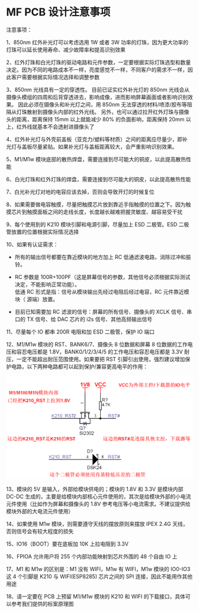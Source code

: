 
# MF PCB 设计注意事项

注意事项：

1、850nm 红外补光灯可以考虑选用 1W 或者 3W 功率的灯珠，因为更大功率的灯珠可以延长使用寿命、减少故障率和提高识别效果

2、红外灯珠和白光灯珠的驱动电路和元件参数，一定要根据实际灯珠选型和数量决定。因为不同的电路成本不一样，亮度感觉不一样，不同客户的需求不一样，因此客户需要根据实际情况选择和调整参数

3、850nm 光线具有一定的穿透性。 目前已证实红外补光灯的 850nm 光线会从摄像头模组的四周和后背穿透进去，影响成像，进而影响屏幕画面或者影响识别效果。 因此必须在摄像头和补光灯之间，用 850nm 无法穿透的材料/喷漆/胶布等阻隔从灯珠散射到摄像头内部的红外光线。 另外，也可以通过拉开红外灯珠与摄像头的距离，距离保持 15mm 以上就能减少 80% 的负面影响，距离保持 20mm 以上，红外线就基本不会透射进摄像头了

4、红外补光灯与外壳前盖板（亚克力/塑料等材质）之间的距离应尽量少，即补光灯与盖板尽量紧贴。如果补光灯与盖板距离较大，会严重影响识别效果。

5、M1/M1w 模块底部的散热焊盘，需要连接到尽可能大的铜皮，以此提高散热性能

6、白光灯珠和红外灯珠的焊盘，需要连接到尽可能大的铜皮，以此提高散热性能

7、白光补光灯对地的电容应该去掉，否则会导致开灯的时候复位

8、如果需要做电容触摸，尽量把触摸芯片放到靠近手指触摸的位置之下。因为触摸芯片到触摸面板之间的走线长度，长度越长越难把握灵敏度、越容易受干扰

9、每个使用到的 K210 模块引脚和电源引脚，尽量加上 ESD 二极管。ESD 二极管放置的位置根据实际情况选择

10、如果有认证需求：

 - 所有的输出信号都要在靠近模块的地方加上 RC 低通滤波电路，消除过冲和振铃。</p>
 - RC 参数是 100R+100PF（这是屏幕信号的参数，其他信号必须根据实际测试决定，不能影响正常功能）。</br>低通 RC 形式是指：信号从模块输出先经过电阻后经过电容，RC 元件靠近模块（ 源端）放置。</p>
 - 目前已知需要加 RC 滤波的信号：屏幕的所有信号、摄像头的 XCLK 信号、串口的 TX 信号、给 DAC 芯片的 i2s 信号、其他高频输出信号</p>

11、尽量每个 IO 都串 200R 电阻和加 ESD 二极管，保护 IO 端口

12、M1/M1w 模块的 RST、BANK6/7、摄像头 8 位数据和屏幕 8 位数据的工作电压和容忍电压都是 1.8V，BANK0/1/2/3/4/5 的工作电压和容忍电压都是 3.3V 耐压，一定不能超出耐压范围使用。如果要把 RST 引脚引出使用，强烈建议增加保护电路，以下两种电路都可以起到保护/兼容更高电平的作用：

![](../../assets/other/mf_precautions.png)

13、模块的 5V 是输入，外部给模块供电的；模块的 1.8V 和 3.3V 是模块内部 DC-DC 生成的，主要是给模块内部核心元件使用的，其次是给模块外部的小电流元件使用（比如作为屏幕和摄像头的 1.8V 参考电压等小电流需求。不建议提供给模块外部的大电流元件使用）

14、如果使用 M1w 模块，则需要遵守天线的摆放原则来摆放 IPEX 2.4G 天线，否则信号会有较大程度的损失

15、IO16（BOOT）要在底板加 10K 上拉电阻到 3.3V

16、FPIOA 允许用户将 255 个内部功能映射到芯片外围的 48 个自由 IO 上

17、M1 和 M1w 的区别是：M1 没有 WIFI，M1w 有 WIFI，M1w 模块的 IO0-IO3 这 4 个引脚是 K210 与 WIFI(ESP8285) 芯片之间的 SPI 连接，因此不能用作其他用途

18、请一定要在 PCB 上预留 M1/M1w 模块的 K210 和 WIFI 的下载接口，具体可以参考我们提供的标案原理图
